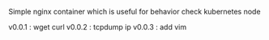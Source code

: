 Simple nginx container which is useful for behavior check kubernetes node

v0.0.1 : wget curl
v0.0.2 : tcpdump ip
v0.0.3 : add vim
